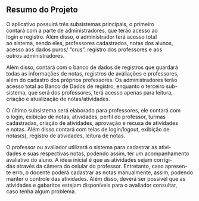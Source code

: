 
## Resumo do Projeto

O aplicativo possuirá três subsistemas principais, o primeiro  
contará com a parte de administradores, que terão acesso ao  
login e registro. Além disso, o administrador terá acesso total  
ao sistema, sendo eles, professores cadastrados, notas dos alunos,  
acesso aos dados puros/ “crus”, registro dos professores e aos  
outros administradores.  

Além disso, contará com o banco de dados de registros que guardará  
todas as informações de notas, registros de avaliações e professores,  
além do cadastro dos próprios professores. Os administradores terão  
acesso total ao Banco de Dados de registro, enquanto o terceiro sub-  
sistema, que será dos professores, terá acesso apenas para leitura,  
criação e atualização de notas/atividades.  

O último subsistema será elaborado para professores, ele contará com  
o login, exibição de notas, atividades, perfil do professor, turmas  
cadastradas, criação de atividades, aprovação e recusa de atividades  
e notas. Além disso contará com telas de login/logout, exibição de  
notas(s), registro de atividades, leitura de notas.  

O professor ou avaliador utilizará o sistema para cadastrar as ativi-  
dades e suas respectivas notas, podendo assim, ter um acompanhamento  
avaliativo do aluno. A ideia inicial é que as atividades sejam corrigi-  
das através da câmera do celular do professor. Entretanto, caso apresen-  
te erro, o docente poderá cadastrar as notas manualmente, assim, podendo  
manter o controle das atividades. Além disso, deverá ser possível que as  
atividades e gabaritos estejam disponíveis para o avaliador consultar,  
caso tenha algum problema.